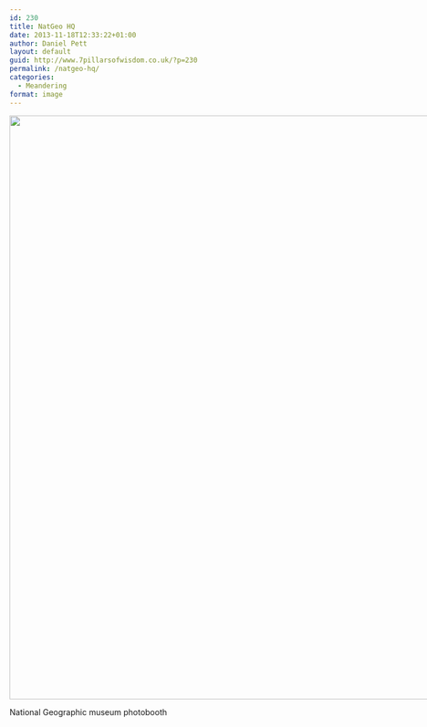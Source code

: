 ```yaml
---
id: 230
title: NatGeo HQ
date: 2013-11-18T12:33:22+01:00
author: Daniel Pett
layout: default
guid: http://www.7pillarsofwisdom.co.uk/?p=230
permalink: /natgeo-hq/
categories:
  - Meandering
format: image
---
```

<div style="width: 778px" class="wp-caption alignnone">
  <img src="https://farm6.staticflickr.com/5535/10965978186_86d2688b76_b.jpg" alt="" width="768" height="1024" />
  
  <p class="wp-caption-text">
    National Geographic museum photobooth
  </p>
</div>
